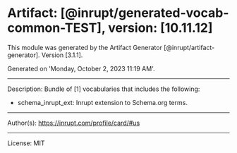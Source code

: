 # Artifact: [@inrupt/generated-vocab-common-TEST], version: [10.11.12]

This module was generated by the Artifact Generator [@inrupt/artifact-generator].
Version [3.1.1].

Generated on 'Monday, October 2, 2023 11:19 AM'.

---

Description: Bundle of [1] vocabularies that includes the following:

 - schema_inrupt_ext: Inrupt extension to Schema.org terms.

---

Author(s): https://inrupt.com/profile/card/#us

---

License: MIT
